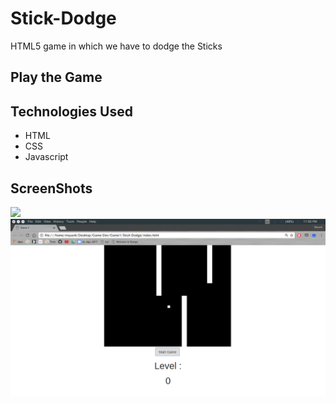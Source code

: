 # Stick-Dodge

HTML5 game in which we have to dodge the Sticks

Play the Game
----------
<!--link-->

Technologies Used
----------
- HTML
- CSS
- Javascript

ScreenShots
----------
<img src="./screenshots/img1.png"> 
<img src="./screenshots/img2.png">
